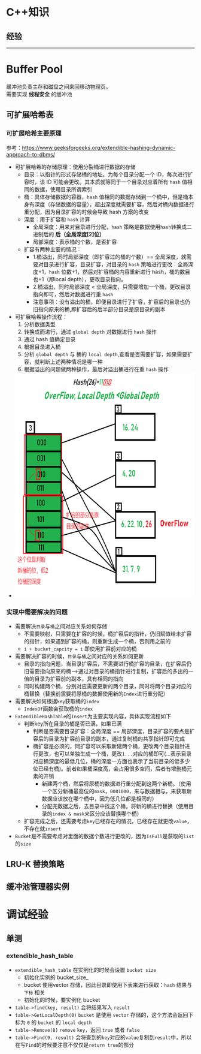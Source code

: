 # C++知识
## 


## 经验


****
# Buffer Pool
缓冲池负责主存和磁盘之间来回移动物理页。<br>
需要实现 **线程安全** 的缓冲池
## 可扩展哈希表
### 可扩展哈希主要原理
参考：https://www.geeksforgeeks.org/extendible-hashing-dynamic-approach-to-dbms/ <br>
* 可扩展哈希的存储原理：使用分裂桶进行数据的存储
  * 目录：以指针的形式存储桶的地址。为每个目录分配一个 ID，每次进行扩容时，该 ID 可能会更改。其本质就等同于一个目录对应着所有 `hash` 值相同的数据，使用目录所谓索引
  * 桶：具体存储数据的容器，`hash` 值相同的数据存储到一个桶中，但是桶本身有深度（存储数据的容量），超出深度就需要扩容，然后对桶内数据进行重分配，因为目录扩容的时候会导致 hash 方案的改变
  * 深度：用于扩容和 `hash` 计算
    * 全局深度：用来对目录进行分配，`hash` 策略是数据使用`hash`转换成二进制后的 **后（全局深度[2]位）**
    * 局部深度：表示桶的个数，是否扩容
  * 扩容有两种主要的情况：
    * 1.桶溢出，同时局部深度（即扩容过的桶的个数）== 全局深度，就需要对目录进行扩容，目录扩容，对目录的 `hash` 策略进行更改：全局深度+1，`hash` 位数+1，然后对扩容桶的内容重新进行 hash，桶的数目也+1（即local depth），更改目录指向。
    * 2.桶溢出，同时局部深度 < 全局深度，只需要增加一个桶，更改目录指向即可，然后对数据进行重 `hash`
    * 注意事项：没有溢出的桶，即便目录进行了扩容，扩容后的目录也仍旧指向原来的桶,即扩容后的后半部分目录是原目录的副本
* 可扩展哈希操作流程：
  1. 分析数据类型
  2. 转换成而进行，通过 `global depth` 对数据进行 `hash` 操作
  3. 通过 hash 值确定目录
  4. 根据目录进入桶
  5. 分析 `global depth` 与 桶的 `local depth`,查看是否需要扩容，如果需要扩容，就判断上述两种情况是哪一种
  6. 根据溢出的问题做两种操作，最后对溢出桶进行在重 `hash` 操作
* <img height="600" src="../src/img.png" width="600"/>
### 实现中需要解决的问题
* 需要解决`目录`与`桶`之间对应关系如何存储
    * 不需要映射，只需要在扩容的时候，桶扩容后的指针，仍旧赋值给未扩容的指针，如果遇到扩容的桶，则重新生成一个桶，否则用之前的
    * `i + bucket_capcity = i` 即使用扩容前对应的桶
* 需要解决扩容的时候，`目录`与`桶`之间对应的关系如何更新
    * 目录的指向问题，当目录扩容后，不需要进行桶扩容的目录，在扩容后仍旧需要指向原来的桶-->通过对目录的桶指针进行复制，扩容后的多出的一倍的目录为扩容前的副本，具有相同的指向
    * 同时构建两个桶，分别对应需要更新的两个目录，同时将两个目录对应的桶替换（替换前需要将原桶的数据使用新的`Index`进行重分配）
* 需要解决如何根据`key`获取桶的`index`
    * `IndexOf`函数会获取桶的`index`
* `ExtendibleHashTable`的`Insert`为主要实现内容，具体实现流程如下
  * 判断key所在目录的桶是否已满，如果已满
    * 判断是否需要目录扩容：全局深度 == 局部深度，目录扩容的要点是扩容后的目录为扩容前目录的副本，通过复制桶的共享指针即可完成
    * 桶扩容是必须的，同扩容可以采取新建两个桶，更改两个目录指针进行更改，也可以单独生成一个桶，更改`1...`对应的桶即可(...表示目录对应桶深度的最低几位，桶的深度一方面也表示了当前目录的低多少位已经有桶)。前者如果桶深度高，会占用很多空间，后者有增删桶元素的开销
      * 新建两个桶，然后将原桶的数据进行重分配到这两个新桶。（使用一个区分新桶最高位的`mask`，`0001000`，来与数据相与，来获取新数据应该放在哪个桶中，因为低几位都是相同的）
      * 分配完数据之后，去目录中找这个桶，将新的桶进行替换（使用目录的`index & mask`来区分应该替换哪个桶）
  * 扩容完成之后，还需要考虑`key`已经存在的情况，已经存在就更改`value`，不存在就`insert`
* `Bucket`是不需要考虑对里面的数据个数进行更改的，因为`IsFull`是获取的`list`的`size`
## LRU-K 替换策略
## 缓冲池管理器实例

# 调试经验
## 单测
### extendible_hash_table
* `extendible_hash_table` 在实例化的时候会设置 `bucket size`
    * 初始化实例的 bucket_size_
    * bucket 使用vector 存储，因此目录即使用下表来进行获取：`hash` 结果与 `下标` 相关
    * 初始化的时候，要实例化 bucket
* `table->find(key, result)` 会将结果写入 `result`
* `table->GetLocalDepth(0)` `bucket` 是使用 `vector` 存储的，这个方法会返回下标为 `0` 的 `bucket` 的 `local depth`
* `table->Remove(8)` `remove` `key`，返回 `true` 或者 `false`
* `table->Find(9, result)` 会将查到的`key`对应的`value`复制到`result`中，所以在写`Find`的时候要注意不仅仅是`return true`的部分